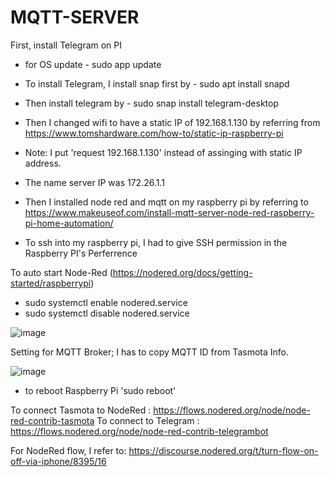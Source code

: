 # MQTT-SERVER

First, install Telegram on PI

- for OS update - sudo app update
- To install Telegram, I install snap first by - sudo apt install snapd
- Then install telegram by - sudo snap install telegram-desktop
- Then I changed wifi to have a static IP of 192.168.1.130 by referring from https://www.tomshardware.com/how-to/static-ip-raspberry-pi
- Note: I put 'request 192.168.1.130' instead of assinging with static IP address.
- The name server IP was 172.26.1.1

- Then I installed node red and mqtt on my raspberry pi by referring to https://www.makeuseof.com/install-mqtt-server-node-red-raspberry-pi-home-automation/
- To ssh into my raspberry pi, I had to give SSH permission in the Raspberry PI's Perferrence

To auto start Node-Red (https://nodered.org/docs/getting-started/raspberrypi)

- sudo systemctl enable nodered.service
- sudo systemctl disable nodered.service

![image](https://user-images.githubusercontent.com/16104631/201664807-cf14e56d-4e08-4aef-8d28-63dc83d4e1cb.png)

Setting for MQTT Broker; I has to copy MQTT ID from Tasmota Info.

![image](https://user-images.githubusercontent.com/16104631/202504108-1c066da7-9491-4b56-a9c5-46282d4e6646.png)


- to reboot Raspberry Pi 'sudo reboot'

To connect Tasmota to NodeRed : https://flows.nodered.org/node/node-red-contrib-tasmota
To connect to Telegram : https://flows.nodered.org/node/node-red-contrib-telegrambot

For NodeRed flow, I refer to: https://discourse.nodered.org/t/turn-flow-on-off-via-iphone/8395/16
